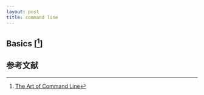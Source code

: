 ```yaml
---
layout: post
title: command line 
---
```


## Basics [[^1]]


  
## 参考文献

[^1]: [The Art of Command Line](https://github.com/jlevy/the-art-of-command-line)
